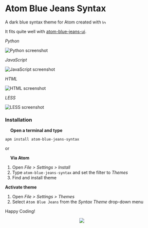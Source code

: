 # Atom Blue Jeans Syntax

A dark blue syntax theme for Atom created with <img src="http://66.media.tumblr.com/avatar_e92a426a1826_128.png" alt="love" width="12" height="12"/>

It fits quite well with [atom-blue-jeans-ui](https://atom.io/themes/atom-blue-jeans-ui).

*Python*

![Python screenshot](http://i.imgur.com/e93RvPh.png)

*JavaScript*

![JavaScript screenshot](http://i.imgur.com/KUTgP50.png)

*HTML*

![HTML screenshot](http://i.imgur.com/Bpxnz5N.png)

*LESS*

![LESS screenshot](http://i.imgur.com/fv1PLXG.png)

### Installation
**<img src="https://atom.io/favicon.ico" width="14" height="14" /> Open a terminal and type**

```shell
apm install atom-blue-jeans-syntax
```

or

**<img src="https://atom.io/favicon.ico" width="14" height="14" /> Via Atom**  
  1. Open *File > Settings > Install*
  2. Type `atom-blue-jeans-syntax` and set the filter to *Themes*
  3. Find and install theme

**Activate theme**
  1. Open *File > Settings > Themes*
  2. Select `Atom Blue Jeans` from the *Syntax Theme* drop-down menu

Happy Coding!

<p align="center"><a href="https://github.com/mariosbraho/atom-blue-jeans-syntax/blob/master/LICENSE.md"><img src="https://img.shields.io/badge/License-MIT-blue.svg"/></a></p>
